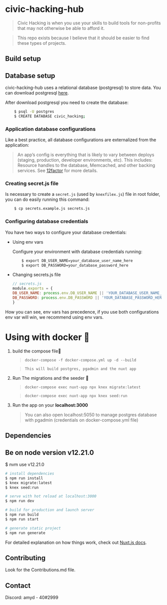 # civic-hacking-hub

> Civic Hacking is when you use your skills to build tools for non-profits that may not otherwise be able to afford it.

> This repo exists because I believe that it should be easier to find these types of projects.

## Build setup

## Database setup

civic-hacking-hub uses a relational database (postgresql) to store data. 
You can download postgresql [here](https://www.postgresql.org/download/).

After download postgresql you need to create the database:

```bash
    $ psql -U postgres
    $ CREATE DATABASE civic_hacking;
```

### Application database configurations

Like a best practice, all database configurations are externalized from the application:

> An app’s config is everything that is likely to vary between deploys 
>  (staging, production, developer environments, etc). This includes:
> Resource handles to the database, Memcached, and other backing services. See [12factor](https://12factor.net/config) for more details.

### Creating secret.js file
Is necessary to create a `secret.js` (used by `knexfilex.js`) file in root folder, you can do easily running this command:

```bash
    $ cp secrets.example.js secrets.js
```

### Configuring database credentials
You have two ways to configure your database credentials:

- Using env vars

    Configure your environment with database credentials running:

    ```bash
        $ export DB_USER_NAME=your_database_user_name_here
        $ export DB_PASSWORD=your_database_password_here
    ```

- Changing secrets.js file

    ```javascript
    // secrets.js
    module.exports = {
    DB_USER_NAME: process.env.DB_USER_NAME || 'YOUR_DATABASE_USER_NAME_HERE',
    DB_PASSWORD: process.env.DB_PASSWORD || 'YOUR_DATABASE_PASSWORD_HERE'
    }
    ```

How you can see, env vars has precedence, if you use both configurations env var will win, we recommend using env vars.

# Using with docker 🐋 

1. build the compose file🐋 
   > `docker-compose -f docker-compose.yml up -d --build`

   > `This will build postgres, pgadmin and the nuxt app`
   
2. Run The migrations and the seeder 🌱

   > `docker-compose exec nuxt-app npx knex migrate:latest` 

   > `docker-compose exec nuxt-app npx knex seed:run`

3. Run the app on your **localhost:3000**
    > You can also open localhost:5050 to manage postgres database with pgadmin (credentials on docker-compose.yml file)


## Dependencies

## Be on node version v12.21.0
$ nvm use v12.21.0

``` bash
# install dependencies
$ npm run install
$ knex migrate:latest
$ knex seed:run

# serve with hot reload at localhost:3000
$ npm run dev

# build for production and launch server
$ npm run build
$ npm run start

# generate static project
$ npm run generate
```

For detailed explanation on how things work, check out [Nuxt.js docs](https://nuxtjs.org).

## Contributing
Look for the Contributions.md file.

## Contact
Discord: amyd - 40#2999
